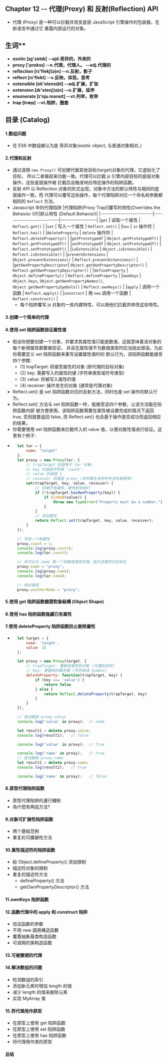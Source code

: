 ## Chapter 12 -- 代理(Proxy) 和 反射(Reflection) API
- 代理 (Proxy) 是一种可以拦截并改变底层 JavaScript 引擎操作的包装器，在新语言中通过它
  暴露内部运行的对象。

## 生词**
- **exotic [ɪg'zɒtɪk] --ajd.奇异的，外来的**
- **proxy ['prɒksɪ] --n.代理，代理人。 --adj.代理的**
- **reflection [rɪ'flekʃ(ə)n] --n.反射，影子**
- **reflect [rɪ'flekt]  --v.反映，体现，思考**
- **extensible [ek'stensɪbl] --adj.扩展，扩张**
- **extension [ɪk'stenʃ(ə)n] --n.扩展，延申**
- **enumerate [ɪ'njuːməreɪt] --vt.列举，枚举**
- **trap [træp] --vt.陷阱，圈套**


## 目录 (Catalog)
#### 1.数组问题
- 在 ES6 中数组被认为是 奇异对象(exotic object, 与普通对象相对。)

#### 2.代理和反射
- 通过调用 `new Proxy()` 可创建代替其他目标(target)对象的代理，它虚拟化了目标，
  所以二者看起来功能一致。代理可以拦截 js 引擎内部目标的底层对象操作，这些底层操作被
  拦截后会触发响应特定操作的陷阱函数。
- 反射 API 以 Reflection 对象的形式出现，对象中方法的默认特性与相同的底层操作一致，而
  代理可以覆写这些操作，每个代理陷阱对应一个命名和参数都相同的 `Reflect` 方法。
- Javascript 中的代理陷阱
  |代理陷阱(Proxy Trap)|覆写的特性(Overrides the Behavior Of)|默认特性 (Default Behavior)|
  |--------------------------|---------------------------|------------------|
  |`get`                     | 读取一个属性                | `Reflect.get()` |
  |`set`                     | 写入一个属性                | `Reflect.set()` |
  |`has`                     | `in` 操作符                | `Reflect.has()` |
  |`deleteProperty`          | `delete` 操作符            | `Reflect.deleteProperty()` |
  |`getPrototypeOf`          | `Object.getPrototypeOf()` | `Reflect.getPrototypeOf()` |
  |`setPrototypeOf`          | `Object.setPrototypeOf()` | `Reflect.setPrototypeOf()` |
  |`isExtensible`            | `Object.isExtensible()`   | `Reflect.isExtensible()` |
  |`preventExtensions`       | `Object.preventExtensions()` | `Reflect.preventExtensions()` |
  |`getOwnPropertyDescriptor`| `Object.getOwnPropertyDescriptor()` | `Reflect.getOwnPropertyDescriptor()` |
  |`defineProperty`          | `Object.defineProperty()` | `Reflect.defineProperty` |
  |`ownKeys`                 | `Object.keys`, `Object.getOwnPropertyNames()`, `Object.getOwnPropertySymbols()` | `Reflect.ownKeys()` |
  |`apply`                   | 调用一个函数 | `Reflect.apply()` |
  |`construct`               | 用 `new` 调用一个函数 | `Reflect.construct()` |
  + 每个陷阱覆写 js 对象的一些内建特性，可以用他们拦截并修改这些特性。
 
#### 3.创建一个简单的代理

#### 4.使用 set 陷阱函数验证属性值
- 假设你想要创建一个对象，并要求其属性值只能是数值，这就意味着该对象的每个新增属性都要被验证，
  并且在属性值不为数值类型时应当抛出错误。为此你需要定义 set 陷阱函数来重写设置属性值时的
  默认行为，该陷阱函数能接受四个参数:
    + (1) trapTarget:   将接受属性的对象 (即代理的目标对象)
    + (2) key:          需要写入的属性的键 (字符串类型或符号类型)
    + (3) value:        将被写入属性的值
    + (4) receiver:     操作发生的对象 (通常是代理对象)
- Reflect.set() 是 set 陷阱函数对应的反射方法，同时也是 set 操作的默认行为。
- Reflect.set() 方法与 set 陷阱函数一样，能接受这四个参数，让该方法能在陷阱函数内部
  被方便使用。该陷阱函数需要在属性被设置完成的情况下返回 true, 否则就要返回 false, 而 Reflect.set() 也会基于操作是否成功而返回相应的结果。
- 你需要使用 set 陷阱函数来拦截传入的 value 值，以便对属性值进行验证。这里有个例子:
- ```javascript
    let tar = {
        name: "target"
    };
    let proxy = new Proxy(tar, {
        // trapTarget 的值等于 tar 对象;
        // key 的值是字符串 "count";
        // value 的值是 1
        // receiver 的值是 proxy (该参数在本例中并没有被使用)
        set(trapTarget, key, value, receiver) {
            // 忽略已有属性，避免影响他们
            if (!trapTarget.hasOwnProperty(key)) {
                if (isNaN(value)) {
                    throw new TypeError("Property must be a number.");
                }
            }
            // 添加属性
            return Reflect.set(trapTarget, key, value, receiver);
        }
    });

    // 添加一个新属性
    proxy.count = 1;
    console.log(proxy.count);
    console.log(tar.count);

    // 你可以为 name 赋一个非数值类型的值，因为该属性已经存在
    proxy.name = "proxy";
    console.log(proxy.name);
    console.log(tar.name);

    // 抛出错误
    proxy.anotherName = "proxy";
  ```

#### 5.使用 get 陷阱函数驗證對象結構 (Object Shape)

#### 6.使用 has 陷阱函数隐藏已有属性

#### 7.使用 deleteProperty 陷阱函数防止刪除屬性
- ```javascript
    let target = {
        name: 'target',
        value: 32
    };

    let proxy = new Proxy(target, {
        // trapTarget: 要删除属性的对象 (代理的目标)
        // key: 要删除的属性键 (字符串或 Symbol)
        deleteProperty: function(trapTarget, key) {
            if (key === 'value') {
                return false
            } else {
                return Reflect.deleteProperty(trapTarget, key)
            }
        }
    });

    // 尝试删除 proxy.value
    console.log('value' in proxy);  // node

    let result1 = delete proxy.value;
    console.log(result1);   // false

    console.log('value' in proxy);  // true

    console.log('name' in proxy);   // true
    // 尝试删除 proxy.name
    let result2 = delete proxy.name;
    console.log(result2);   // true

    console.log('name' in proxy);   // false
  ```

#### 8.原型代理陷阱函数
- 原型代理陷阱的運行機制
- 為什麼有两组方法?

#### 9.对象可扩展性陷阱函数
- 两个基础范例
- 重复的可擴展性方法

#### 10.属性描述符的陷阱函数
- 給 Object.defineProperty() 添加限制
- 描述符对象的限制
- 重复的描述符方法
    + defineProperty() 方法
    + getOwnPropertyDescriptor() 方法

#### 11.ownKeys 陷阱函数

#### 12.函數代理中的 apply 和 construct 陷阱
- 验证函数的参数
- 不用 new 調用構造函數
- 覆蓋抽象基类构造函数
- 可调用的类构造函数

#### 13.可被撤销的代理

#### 14.解决数组的问题
- 检测数组的索引
- 添加新元素时增加 length 的值
- 减少 length 的值来删除元素
- 实现 MyArray 类

#### 15.将代理用作原型
- 在原型上使用 get 陷阱函数
- 在原型上使用 set 陷阱函数
- 在原型上使用 has 陷阱函数
- 将代理用作类的原型

#### 总结